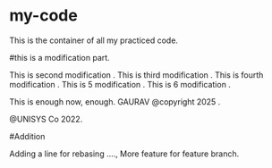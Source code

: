 # my-code
This is the container of all my practiced code.

#this is a modification part.

This is second modification .
This is third modification .
This is fourth modification .
This is 5 modification .
This is 6 modification .

This is enough now, enough.
GAURAV
@copyright 2025 .

@UNISYS Co 2022.

#Addition

Adding a line for rebasing ...., More feature for feature branch.


